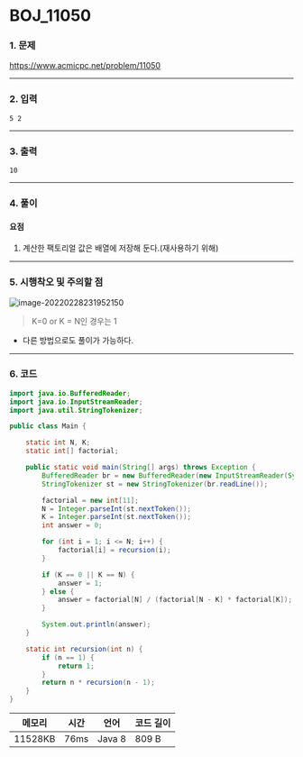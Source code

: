 # BOJ_11050


### 1. 문제

https://www.acmicpc.net/problem/11050

---

### 2. 입력
```
5 2
```

---


### 3. 출력
```
10
```

---


### 4. 풀이
#### 요점

1.    계산한 팩토리얼 값은 배열에 저장해 둔다.(재사용하기 위해)

---


### 5. 시행착오 및 주의할 점
![image-20220228231952150](C:\Users\seulgi\AppData\Roaming\Typora\typora-user-images\image-20220228231952150.png)

> K=0 or K = N인 경우는 1

- 다른 방법으로도 풀이가 가능하다. 

---

### 6. 코드

```java
import java.io.BufferedReader;
import java.io.InputStreamReader;
import java.util.StringTokenizer;

public class Main {

	static int N, K;
	static int[] factorial;

	public static void main(String[] args) throws Exception {
		BufferedReader br = new BufferedReader(new InputStreamReader(System.in));
		StringTokenizer st = new StringTokenizer(br.readLine());

		factorial = new int[11];
		N = Integer.parseInt(st.nextToken());
		K = Integer.parseInt(st.nextToken());
		int answer = 0;

		for (int i = 1; i <= N; i++) {
			factorial[i] = recursion(i);
		}

		if (K == 0 || K == N) {
			answer = 1;
		} else {
			answer = factorial[N] / (factorial[N - K] * factorial[K]);
		}

		System.out.println(answer);
	}

	static int recursion(int n) {
		if (n == 1) {
			return 1;
		}
		return n * recursion(n - 1);
	}
}

```



| 메모리  | 시간 | 언어   | 코드 길이 |
| ------- | ---- | ------ | --------- |
| 11528KB | 76ms | Java 8 | 809 B     |
